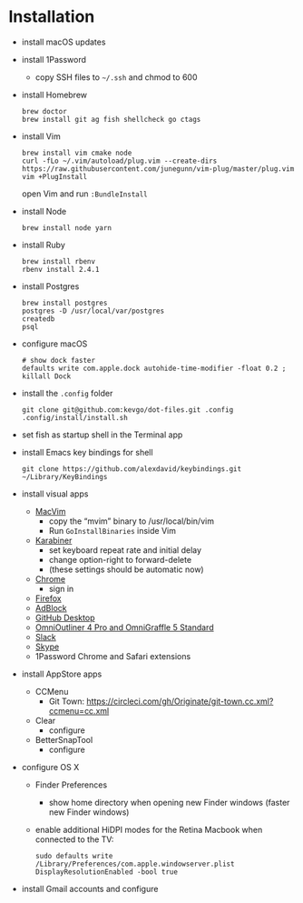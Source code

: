 # Installation

- install macOS updates

- install 1Password
  - copy SSH files to `~/.ssh` and chmod to 600

- install Homebrew

  ```
  brew doctor
  brew install git ag fish shellcheck go ctags 
  ```

- install Vim
  
  ```
  brew install vim cmake node
  curl -fLo ~/.vim/autoload/plug.vim --create-dirs https://raw.githubusercontent.com/junegunn/vim-plug/master/plug.vim
  vim +PlugInstall
  ```
  
  open Vim and run `:BundleInstall`

- install Node

  ```
  brew install node yarn
  ```

- install Ruby

  ```
  brew install rbenv
  rbenv install 2.4.1
  ```
  
- install Postgres

  ```
  brew install postgres
  postgres -D /usr/local/var/postgres
  createdb
  psql
  ```

- configure macOS

  ```
  # show dock faster
  defaults write com.apple.dock autohide-time-modifier -float 0.2 ; killall Dock
  ```

- install the `.config` folder

  ```
  git clone git@github.com:kevgo/dot-files.git .config
  .config/install/install.sh
  ```

- set fish as startup shell in the Terminal app

- install Emacs key bindings for shell

  ```
  git clone https://github.com/alexdavid/keybindings.git ~/Library/KeyBindings
  ```

- install visual apps
  - [MacVim](https://github.com/macvim-dev/macvim/releases)
    - copy the “mvim” binary to /usr/local/bin/vim
    - Run `GoInstallBinaries` inside Vim
  - [Karabiner](https://pqrs.org/osx/karabiner/)
      - set keyboard repeat rate and initial delay
      - change option-right to forward-delete
      - (these settings should be automatic now)
  - [Chrome](https://www.google.com/chrome)
    - sign in
  - [Firefox](https://www.mozilla.org/en-US/firefox)
  - [AdBlock](https://getadblock.com)
  - [GitHub Desktop](https://desktop.github.com)
  - [OmniOutliner 4 Pro and OmniGraffle 5 Standard](https://www.omnigroup.com/download)
  - [Slack](https://slack.com/downloads)
  - [Skype](https://www.skype.com/en/download-skype/skype-for-computer)
  - 1Password Chrome and Safari extensions

- install AppStore apps
  - CCMenu
    - Git Town: https://circleci.com/gh/Originate/git-town.cc.xml?ccmenu=cc.xml
  - Clear
    - configure
  - BetterSnapTool
    - configure

- configure OS X
  - Finder Preferences
    - show home directory when opening new Finder windows (faster new Finder windows)
  - enable additional HiDPI modes for the Retina Macbook when connected to the TV:

    ```
    sudo defaults write /Library/Preferences/com.apple.windowserver.plist DisplayResolutionEnabled -bool true
    ```

- install Gmail accounts and configure
